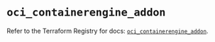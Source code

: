 # `oci_containerengine_addon`

Refer to the Terraform Registry for docs: [`oci_containerengine_addon`](https://registry.terraform.io/providers/hashicorp/oci/7.19.0/docs/resources/containerengine_addon).
